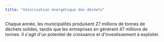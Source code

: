 ```yaml
---
title: "Valorisation énergétique des déchets"
---
```

Chaque année, les municipalités produisent 27 millions de tonnes de déchets solides, tandis que les entreprises en génèrent 47 millions de tonnes. Il s'agit d'un potentiel de croissance et d'investissement à exploiter. 

